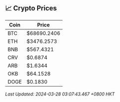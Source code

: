 ## 📈 Crypto Prices

| Coin | Price |
| ---- | ----- |
| BTC | $68690.2406 |
| ETH | $3476.2573 |
| BNB | $567.4321 |
| CRV | $0.6874 |
| ARB | $1.6344 |
| OKB | $64.1528 |
| DOGE | $0.1830 |

_Last Updated: 2024-03-28 03:07:43.467 +0800 HKT_